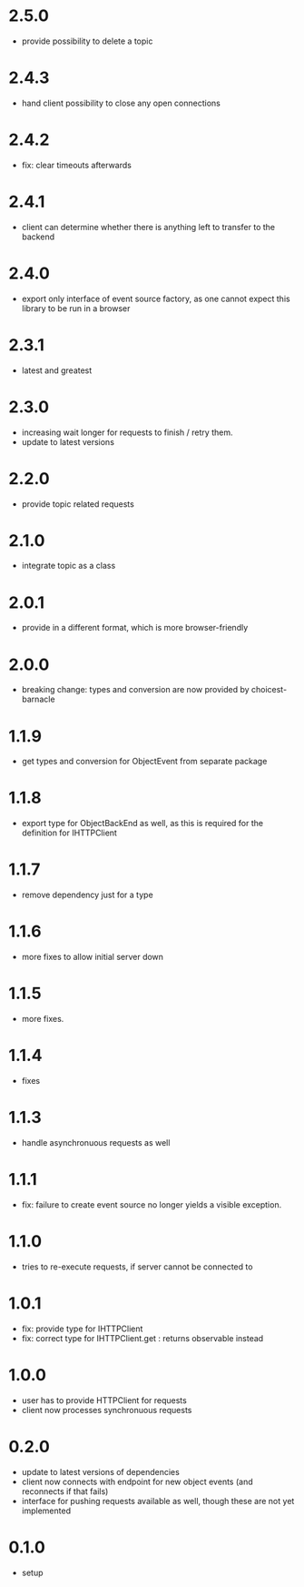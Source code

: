 # 2.5.0
- provide possibility to delete a topic

# 2.4.3
- hand client possibility to close any open connections

# 2.4.2
- fix: clear timeouts afterwards

# 2.4.1
- client can determine whether there is anything left to transfer to the backend

# 2.4.0
- export only interface of event source factory, as one cannot expect this library to be run in a browser

# 2.3.1 
- latest and greatest 

# 2.3.0
- increasing wait longer for requests to finish / retry them.
- update to latest versions

# 2.2.0
- provide topic related requests

# 2.1.0
- integrate topic as a class

# 2.0.1
- provide in a different format, which is more browser-friendly

# 2.0.0
- breaking change: types and conversion are now provided by choicest-barnacle

# 1.1.9
- get types and conversion for ObjectEvent from separate package

# 1.1.8
- export type for ObjectBackEnd as well, as this is required for the definition for IHTTPClient

# 1.1.7
- remove dependency just for a type

# 1.1.6
- more fixes to allow initial server down

# 1.1.5
- more fixes.

# 1.1.4
- fixes

# 1.1.3
- handle asynchronuous requests as well

# 1.1.1
- fix: failure to create event source no longer yields a visible exception.

# 1.1.0
- tries to re-execute requests, if server cannot be connected to

# 1.0.1
- fix: provide type for IHTTPClient
- fix: correct type for IHTTPClient.get : returns observable instead

# 1.0.0
- user has to provide HTTPClient for requests
- client now processes synchronuous requests

# 0.2.0
- update to latest versions of dependencies
- client now connects with endpoint for new object events (and reconnects if that fails)
- interface for pushing requests available as well, though these are not yet implemented

# 0.1.0
- setup